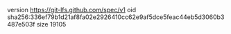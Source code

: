 version https://git-lfs.github.com/spec/v1
oid sha256:336ef79b1d21af8fa02e2926410cc62e9af5dce5feac44eb5d3060b3487e503f
size 19105
